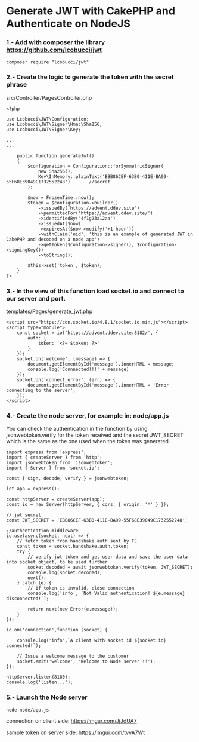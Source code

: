 # Generate JWT with CakePHP and Authenticate on NodeJS

### 1.- Add with composer the library https://github.com/lcobucci/jwt

```
composer require "lcobucci/jwt"
```

### 2.- Create the logic to generate the token with the secret phrase

src/Controller/PagesController.php

```
<?php

use Lcobucci\JWT\Configuration;
use Lcobucci\JWT\Signer\Hmac\Sha256;
use Lcobucci\JWT\Signer\Key;

...
...

    public function generateJwt()
    {
        $configuration = Configuration::forSymmetricSigner(
            new Sha256(),
            Key\InMemory::plainText('EBB86CEF-63B0-411E-BA99-55F68E39049C1732552248')		//secret
        );

        $now = FrozenTime::now();
        $token = $configuration->builder()
            ->issuedBy('https://advent.ddev.site')
            ->permittedFor('https://advent.ddev.site/')
            ->identifiedBy('4f1g23a12aa')
            ->issuedAt($now)
            ->expiresAt($now->modify('+1 hour'))
            ->withClaim('uid', 'this is an example of generated JWT in CakePHP and decoded on a node app')
            ->getToken($configuration->signer(), $configuration->signingKey())
            ->toString();

        $this->set('token', $token);
    }
?>
```

### 3.- In the view of this function load socket.io and connect to our server and port.

templates/Pages/generate_jwt.php

```
<script src="https://cdn.socket.io/4.8.1/socket.io.min.js"></script>
<script type="module">
    const socket = io('https://advent.ddev.site:8182/', {
        auth: {
            token: '<?= $token; ?>'
        }
    });
    socket.on('welcome', (message) => {
        document.getElementById('message').innerHTML = message;
        console.log('Connnected!!!' + message)
    });
    socket.on('connect_error', (err) => {
        document.getElementById('message').innerHTML = 'Error connecting to the server';
    });
</script>
```

### 4.- Create the node server, for example in: node/app.js

You can check the authentication in the function by using jsonwebtoken.verify for the token received and the secret JWT_SECRET which is the same as the one used when the token was generated.

```
import express from 'express';
import { createServer } from 'http';
import jsonwebtoken from 'jsonwebtoken';
import { Server } from 'socket.io';

const { sign, decode, verify } = jsonwebtoken;

let app = express();

const httpServer = createServer(app);
const io = new Server(httpServer, { cors: { origin: '*' } });

// jwt secret
const JWT_SECRET = 'EBB86CEF-63B0-411E-BA99-55F68E39049C1732552248';

//authentication middleware
io.use(async(socket, next) => {
    // fetch token from handshake auth sent by FE
    const token = socket.handshake.auth.token;
    try {
        // verify jwt token and get user data and save the user data into socket object, to be used further
        socket.decoded = await jsonwebtoken.verify(token, JWT_SECRET);
        console.log(socket.decoded);
        next();
    } catch (e) {
        // if token is invalid, close connection
        console.log('info', `Not Valid authentication! ${e.message} disconnected!`);

        return next(new Error(e.message));
    }
});

io.on('connection',function (socket) {

    console.log('info',`A client with socket id ${socket.id} connected!`);

    // Issue a welcome message to the customer
    socket.emit('welcome', 'Welcome to Node server!!!');
});

httpServer.listen(8180);
console.log('listen...');
```

### 5.- Launch the Node server

```
node node/app.js
```

connection on client side: https://imgur.com/JjJdUA7

sample token on server side: https://imgur.com/tvvA7Wt



